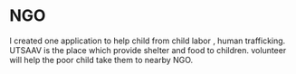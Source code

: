 # NGO
I created one application to help child from child labor , human trafficking. UTSAAV is the place which provide shelter and food to children. volunteer will help the poor child take them to nearby NGO.
